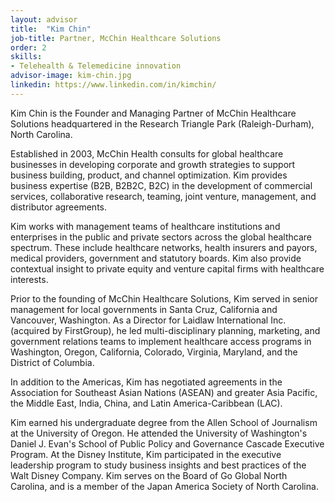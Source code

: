 ```yaml
---
layout: advisor
title:  "Kim Chin"
job-title: Partner, McChin Healthcare Solutions
order: 2
skills: 
- Telehealth & Telemedicine innovation
advisor-image: kim-chin.jpg
linkedin: https://www.linkedin.com/in/kimchin/
---
```

Kim Chin is the Founder and Managing Partner of McChin Healthcare Solutions headquartered in the Research Triangle Park (Raleigh-Durham), North Carolina.

Established in 2003, McChin Health consults for global healthcare businesses in developing corporate and growth strategies to support business building, product, and channel optimization. Kim provides business expertise (B2B, B2B2C, B2C) in the development of commercial services, collaborative research, teaming, joint venture, management, and distributor agreements.

Kim works with management teams of healthcare institutions and enterprises in the public and private sectors across the global healthcare spectrum. These include healthcare networks, health insurers and payors, medical providers, government and statutory boards. Kim also provide contextual insight to private equity and venture capital firms with healthcare interests.

Prior to the founding of McChin Healthcare Solutions, Kim served in senior management for local governments in Santa Cruz, California and Vancouver, Washington. As a Director for Laidlaw International Inc. (acquired by FirstGroup), he led multi-disciplinary planning, marketing, and government relations teams to implement healthcare access programs in Washington, Oregon, California, Colorado, Virginia, Maryland, and the District of Columbia.

In addition to the Americas, Kim has negotiated agreements in the Association for Southeast Asian Nations (ASEAN) and greater Asia Pacific, the Middle East, India, China, and Latin America-Caribbean (LAC).

Kim earned his undergraduate degree from the Allen School of Journalism at the University of Oregon. He attended the University of Washington's Daniel J. Evan's School of Public Policy and Governance Cascade Executive Program. At the Disney Institute, Kim participated in the executive leadership program to study business insights and best practices of the Walt Disney Company. Kim serves on the Board of Go Global North Carolina, and is a member of the Japan America Society of North Carolina.
